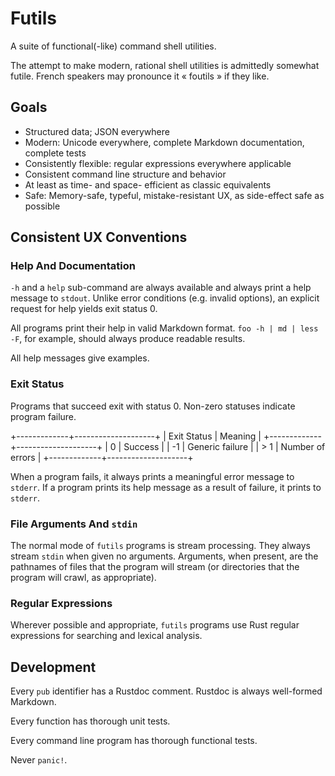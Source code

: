 # Futils

A suite of functional(-like) command shell utilities.

The attempt to make modern, rational shell utilities is admittedly somewhat
futile. French speakers may pronounce it « foutils » if they like.

## Goals

* Structured data; JSON everywhere
* Modern: Unicode everywhere, complete Markdown documentation, complete tests
* Consistently flexible: regular expressions everywhere applicable
* Consistent command line structure and behavior
* At least as time- and space- efficient as classic equivalents
* Safe: Memory-safe, typeful, mistake-resistant UX, as side-effect safe as
  possible

## Consistent UX Conventions

### Help And Documentation

`-h` and a `help` sub-command are always available and always print a help
message to `stdout`. Unlike error conditions (e.g. invalid options), an explicit
request for help yields exit status 0.

All programs print their help in valid Markdown format. `foo -h | md | less -F`,
for example, should always produce readable results.

All help messages give examples.

### Exit Status

Programs that succeed exit with status 0. Non-zero statuses indicate program
failure.

+-------------+--------------------+
| Exit Status | Meaning            |
+-------------+--------------------+
|           0 | Success            |
|          -1 | Generic failure    |
|         > 1 | Number of errors   |
+-------------+--------------------+

When a program fails, it always prints a meaningful error message to `stderr`.
If a program prints its help message as a result of failure, it prints to
`stderr`.

### File Arguments And `stdin`

The normal mode of `futils` programs is stream processing. They always stream
`stdin` when given no arguments. Arguments, when present, are the pathnames of
files that the program will stream (or directories that the program will crawl,
as appropriate).

### Regular Expressions

Wherever possible and appropriate, `futils` programs use Rust regular
expressions for searching and lexical analysis.

## Development

Every `pub` identifier has a Rustdoc comment. Rustdoc is always well-formed
Markdown.

Every function has thorough unit tests.

Every command line program has thorough functional tests.

Never `panic!`.
